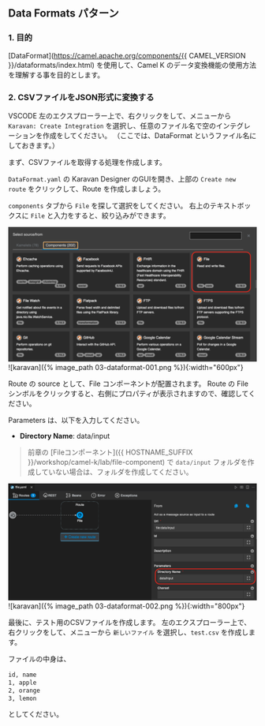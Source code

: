 ## Data Formats パターン


### 1. 目的

[DataFormat](https://camel.apache.org/components/{{ CAMEL_VERSION }}/dataformats/index.html) を使用して、Camel K のデータ変換機能の使用方法を理解する事を目的とします。

### 2. CSVファイルをJSON形式に変換する

VSCODE 左のエクスプローラー上で、右クリックをして、メニューから `Karavan: Create Integration` を選択し、任意のファイル名で空のインテグレーションを作成をしてください。
（ここでは、DataFormat というファイル名にしておきます。）

まず、CSVファイルを取得する処理を作成します。

`DataFormat.yaml` の Karavan Designer のGUIを開き、上部の `Create new route` をクリックして、Route を作成しましょう。

`components` タブから `File` を探して選択をしてください。
右上のテキストボックスに `File` と入力をすると、絞り込みができます。

![](images/03-dataformat-001.png)
![karavan]({% image_path 03-dataformat-001.png %}){:width="600px"}

Route の source として、File コンポーネントが配置されます。
Route の File シンボルをクリックすると、右側にプロパティが表示されますので、確認してください。

Parameters は、以下を入力してください。

* **Directory Name**: data/input

> 前章の [Fileコンポーネント]({{ HOSTNAME_SUFFIX }}/workshop/camel-k/lab/file-component) で `data/input` フォルダを作成していない場合は、フォルダを作成してください。

![](images/03-dataformat-002.png)
![karavan]({% image_path 03-dataformat-002.png %}){:width="800px"}

最後に、テスト用のCSVファイルを作成します。
左のエクスプローラー上で、右クリックをして、メニューから `新しいファイル` を選択し、`test.csv` を作成します。

ファイルの中身は、

```
id, name
1, apple
2, orange
3, lemon
```

としてください。
